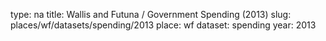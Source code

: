 type: na
title: Wallis and Futuna / Government Spending (2013)
slug: places/wf/datasets/spending/2013
place: wf
dataset: spending
year: 2013
